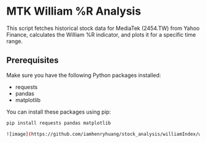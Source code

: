 # MTK William %R Analysis

This script fetches historical stock data for MediaTek (2454.TW) from Yahoo Finance, calculates the William %R indicator, and plots it for a specific time range.

## Prerequisites

Make sure you have the following Python packages installed:

- requests
- pandas
- matplotlib

You can install these packages using pip:

```sh
pip install requests pandas matplotlib

![image](https://github.com/iamhenryhuang/stock_analysis/williamIndex/williamIndex.png)
